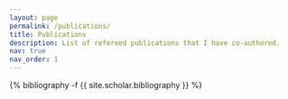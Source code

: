```yaml
---
layout: page
permalink: /publications/
title: Publications
description: List of refereed publications that I have co-authored.
nav: true
nav_order: 1
---
```

<!-- _pages/publications.md -->
<div class="publications">

{% bibliography -f {{ site.scholar.bibliography }} %}

</div>

